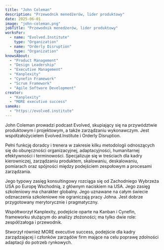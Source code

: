 ```yaml
---
title: "John Coleman"
description: "Przewodnik menedżerów, lider produktowy"
date: 2025-06-01
image: "john-coleman.png"
jobTitle: "Przewodnik menedżerów, lider produktowy"
worksFor:
  - name: "Evolved.Institute"
    type: "Organization"
  - name: "Orderly Disruption"
    type: "Organization"
knowsAbout:
  - "Product Management"
  - "Design Leadership"
  - "Executive Management"
  - "Kanplexity"
  - "Cynefin Framework"
  - "Scrum Framework"
  - "Agile Software Development"
creator:
  - "Kanplexity"
  - "MORE executive success"
sameAs:
  - "https://evolved.institute"
---
```


John Coleman prowadzi podcast Evolved, skupiający się na przywództwie produktowym i projektowym, a także zarządzaniu wykonawczym. Jest współzałożycielem Evolved.Institute i Orderly Disruption.

Pełni funkcję doradcy i trenera w zakresie kilku metodologii odnoszących się do oburęczności organizacyjnej, adaptacyjności, humanitarnej efektywności i terminowości. Specjalizuje się w treściach dla kadry kierowniczej, zarządzaniu produktem, skalowaniu, deskalowaniu, pomiarach oraz spójności między podejściem zespołowym a procesami zarządzania.

Jego typowy zasięg konsultingowy rozciąga się od Zachodniego Wybrzeża USA po Europę Wschodnią, z głównym naciskiem na USA. Jego zasięg szkoleniowy ma charakter globalny. Jego uznawane na całym świecie odznaczenia szkoleniowe nie ograniczają pracy Johna. Jest dobrze przygotowany merytorycznie i pragmatyczny.

Współtworzył Kanplexity, podejście oparte na Kanban i Cynefin, frameworku służącym do analizy złożoności; ma tylko dwie role: zespół/załoga i przewodnik.

Stworzył również MORE executive success, podejście dla kadry zarządzającej i członków zarządów firm mające na celu poprawę zdolności adaptacji do potrzeb rynkowych.